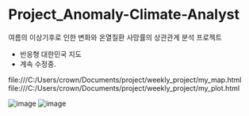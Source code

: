 # Project_Anomaly-Climate-Analyst
여름의 이상기후로 인한 변화와 온열질환 사망률의 상관관계 분석 프로젝트
- 반응형 대한민국 지도
- 계속 수정중.

file:///C:/Users/crown/Documents/project/weekly_project/my_map.html
file:///C:/Users/crown/Documents/project/weekly_project/my_plot.html

![image](https://github.com/user-attachments/assets/9fb1a3f6-ab4a-4183-a6cd-4a342bc478fb)
![image](https://github.com/user-attachments/assets/ddbc5882-c4c8-4b18-bfa2-3d07a9f19bee)
